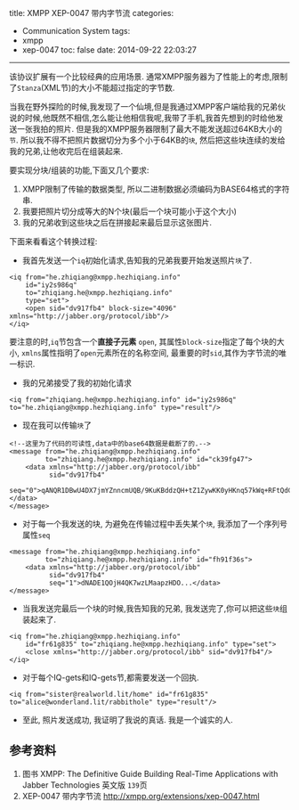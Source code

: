 title: XMPP XEP-0047 带内字节流
categories:
  - Communication System
tags:
  - xmpp
  - xep-0047
toc: false
date: 2014-09-22 22:03:27
---

该协议扩展有一个比较经典的应用场景. 通常XMPP服务器为了性能上的考虑,限制了`Stanza`(XML节)的大小不能超过指定的字节数.

当我在野外探险的时候,我发现了一个仙境,但是我通过XMPP客户端给我的兄弟伙说的时候,他既然不相信,怎么能让他相信我呢,我带了手机,我首先想到的时给他发送一张我拍的照片. 但是我的XMPP服务器限制了最大不能发送超过64KB大小的`节`. 所以我不得不把照片数据切分为多个小于64KB的`块`, 然后把这些块连续的发给我的兄弟,让他收完后在组装起来.

<!--more-->

要实现分块/组装的功能,下面又几个要求:

1. XMPP限制了传输的数据类型, 所以二进制数据必须编码为BASE64格式的字符串.
2. 我要把照片切分成等大的N个块(最后一个块可能小于这个大小)
3. 我的兄弟收到这些块之后在拼接起来最后显示这张图片.

下面来看看这个转换过程:


- 我首先发送一个`iq`初始化请求,告知我的兄弟我要开始发送照片`块`了.

```
<iq from="he.zhiqiang@xmpp.hezhiqiang.info"
    id="iy2s986q"
    to="zhiqiang.he@xmpp.hezhiqiang.info"
    type="set">
    <open sid="dv917fb4" block-size="4096" xmlns="http://jabber.org/protocol/ibb"/>
</iq>
```

要注意的时,`iq`节包含一个**直接子元素** `open`, 其属性`block-size`指定了每个块的大小, `xmlns`属性指明了`open`元素所在的名称空间, 最重要的时`sid`,其作为字节流的唯一标识.

- 我的兄弟接受了我的初始化请求

```
<iq from="zhiqiang.he@xmpp.hezhiqiang.info" id="iy2s986q" to="he.zhiqiang@xmpp.hezhiqiang.info" type="result"/>
```

- 现在我可以传输`块`了

```
<!--这里为了代码的可读性,data中的base64数据是截断了的.-->
<message from="he.zhiqiang@xmpp.hezhiqiang.info"
         to="zhiqiang.he@xmpp.hezhiqiang.info" id="ck39fg47">
    <data xmlns="http://jabber.org/protocol/ibb"
          sid="dv917fb4"
          seq="0">qANQR1DBwU4DX7jmYZnncmUQB/9KuKBddzQH+tZ1ZywKK0yHKnq57kWq+RFtQdCJ...</data>
</message>
```

- 对于每一个我发送的块, 为避免在传输过程中丢失某个`块`, 我添加了一个序列号属性`seq`

```
<message from="he.zhiqiang@xmpp.hezhiqiang.info"
         to="zhiqiang.he@xmpp.hezhiqiang.info" id="fh91f36s">
    <data xmlns="http://jabber.org/protocol/ibb"
          sid="dv917fb4"
          seq="1">dNADE1QOjH4QK7wzLMaapzHDO...</data>
</message>
```

- 当我发送完最后一个块的时候,我告知我的兄弟, 我发送完了,你可以把这些`块`组装起来了.

```
<iq from="he.zhiqiang@xmpp.hezhiqiang.info"
    id="fr61g835" to="zhiqiang.he@xmpp.hezhiqiang.info" type="set">
    <close xmlns="http://jabber.org/protocol/ibb" sid="dv917fb4"/>
</iq>
```

- 对于每个IQ-gets和IQ-gets节,都需要发送一个回执.

```
<iq from="sister@realworld.lit/home" id="fr61g835" to="alice@wonderland.lit/rabbithole" type="result"/>
```

- 至此, 照片发送成功, 我证明了我说的真话. 我是一个诚实的人.

<!--
## 协议

### 创建字节流

### 发送数据

### 关闭字节流

## 双向性

## 使用Message Stanzas
-->

## 参考资料

1. 图书
XMPP: The Definitive Guide Building Real-Time Applications with Jabber Technologies 英文版 `139`页
2. XEP-0047 带内字节流
http://xmpp.org/extensions/xep-0047.html

